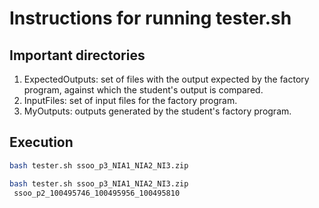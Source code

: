 # Instructions for running tester.sh


## Important directories
1. ExpectedOutputs: set of files with the output expected by the factory program, against which the student's output is compared.
2. InputFiles: set of input files for the factory program.
3. MyOutputs: outputs generated by the student's factory program.

## Execution
```bash
bash tester.sh ssoo_p3_NIA1_NIA2_NI3.zip

bash tester.sh ssoo_p3_NIA1_NIA2_NI3.zip
 ssoo_p2_100495746_100495956_100495810
```